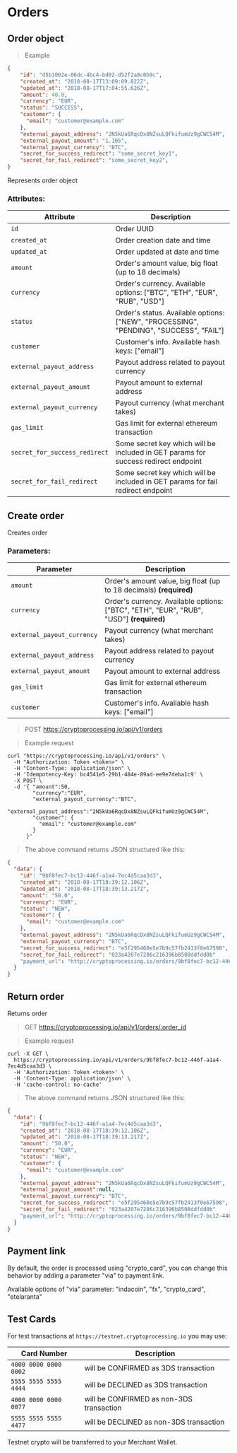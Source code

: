 # Orders

## Order object

> Example

```json
{
    "id": "d5b1002e-06dc-4bc4-bd02-d52f2a8c0b9c",
    "created_at": "2018-08-17T13:09:09.822Z",
    "updated_at": "2018-08-17T17:04:55.626Z",
    "amount": 40.0,
    "currency": "EUR",
    "status": "SUCCESS",
    "customer": {
      "email": "customer@example.com"
    },
    "external_payout_address": "2N5kUa6RqcDx8NZsuLQFkifumUz9gCWC54M",
    "external_payout_amount": "1.105",
    "external_payout_currency": "BTC",
    "secret_for_success_redirect": "some_secret_key1",
    "secret_for_fail_redirect": "some_secret_key2",
}
```

Represents order object
 
### Attributes:

Attribute | Description
--------- | -----------
`id` | Order UUID
`created_at` | Order creation date and time
`updated_at` | Order updated at date and time
`amount` | Order's amount value, big float (up to 18 decimals)
`currency` | Order's currency. Available options: ["BTC", "ETH", "EUR", "RUB", "USD"]
`status` | Order's status. Available options: ["NEW", "PROCESSING", "PENDING", "SUCCESS", "FAIL"]
`customer` | Customer's info. Available hash keys: ["email"]
`external_payout_address` | Payout address related to payout currency
`external_payout_amount` | Payout amount to external address
`external_payout_currency` | Payout currency (what merchant takes)
`gas_limit` | Gas limit for external ethereum transaction
`secret_for_success_redirect` | Some secret key which will be included in GET params for success redirect endpoint
`secret_for_fail_redirect` | Some secret key which will be included in GET params for fail redirect endpoint


## Create order

Creates order

### Parameters:

Parameter | Description
--------- | -----------
`amount` | Order's amount value, big float (up to 18 decimals) **(required)**
`currency` | Order's currency. Available options: ["BTC", "ETH", "EUR", "RUB", "USD"] **(required)**
`external_payout_currency` | Payout currency (what merchant takes)
`external_payout_address` | Payout address related to payout currency
`external_payout_amount` | Payout amount to external address
`gas_limit` | Gas limit for external ethereum transaction
`customer` | Customer's info. Available hash keys: ["email"]

> POST https://cryptoprocessing.io/api/v1/orders

> Example request

```shell
curl "https://cryptoprocessing.io/api/v1/orders" \
  -H "Authorization: Token <token>" \
  -H "Content-Type: application/json" \
  -H 'Idempotency-Key: bc4541e5-29b1-484e-89ad-ee9e7deba1c9' \
  -X POST \
  -d '{ "amount":50,
        "currency":"EUR",
        "external_payout_currency":"BTC",
        "external_payout_address":"2N5kUa6RqcDx8NZsuLQFkifumUz9gCWC54M",
        "customer": {
          "email": "customer@example.com"
        }
      }'
```

> The above command returns JSON structured like this:

```json
{
  "data": {
    "id": "9bf8fec7-bc12-446f-a1a4-7ec4d5caa3d3",
    "created_at": "2018-08-17T18:39:12.106Z",
    "updated_at": "2018-08-17T18:39:13.217Z",
    "amount": "50.0",
    "currency": "EUR",
    "status": "NEW",
    "customer": {
      "email": "customer@example.com"
    },
    "external_payout_address": "2N5kUa6RqcDx8NZsuLQFkifumUz9gCWC54M",
    "external_payout_currency": "BTC",
    "secret_for_success_redirect": "e5f295460e5e7b9c57fb2413f0e67598",
    "secret_for_fail_redirect": "023a4207e7286c216396b8508ddfdd0b"
    "payment_url": "http://cryptoprocessing.io/orders/9bf8fec7-bc12-446f-a1a4-7ec4d5caa3d3/pay"
  }
}
```


## Return order

Returns order

> GET https://cryptoprocessing.io/api/v1/orders/:order_id

> Example request

```shell
curl -X GET \
  https://cryptoprocessing.io/api/v1/orders/9bf8fec7-bc12-446f-a1a4-7ec4d5caa3d3 \
  -H 'Authorization: Token <token>' \
  -H 'Content-Type: application/json' \
  -H 'cache-control: no-cache'
```

> The above command returns JSON structured like this:

```json
{
  "data": {
    "id": "9bf8fec7-bc12-446f-a1a4-7ec4d5caa3d3",
    "created_at": "2018-08-17T18:39:12.106Z",
    "updated_at": "2018-08-17T18:39:13.217Z",
    "amount": "50.0",
    "currency": "EUR",
    "status": "NEW",
    "customer": {
      "email": "customer@example.com"
    },
    "external_payout_address": "2N5kUa6RqcDx8NZsuLQFkifumUz9gCWC54M",
    "external_payout_amount":null,
    "external_payout_currency": "BTC",
    "secret_for_success_redirect": "e5f295460e5e7b9c57fb2413f0e67598",
    "secret_for_fail_redirect": "023a4207e7286c216396b8508ddfdd0b"
    "payment_url": "http://cryptoprocessing.io/orders/9bf8fec7-bc12-446f-a1a4-7ec4d5caa3d3/pay"
  }
}
```

## Payment link

By default, the order is processed using "crypto_card", you can change this behavior by adding a parameter "via" to payment link.

Available options of "via" parameter: "indacoin", "fx", "crypto_card", "etelaranta"


## Test Cards

For test transactions at `https://testnet.cryptoprocessing.io` you may use:

Card Number | Description
--------- | -----------
`4000 0000 0000 0002` | will be CONFIRMED as 3DS transaction
`5555 5555 5555 4444` | will be DECLINED as 3DS transaction
`4000 0000 0000 0077` | will be CONFIRMED as non-3DS transaction
`5555 5555 5555 4477` | will be DECLINED as non-3DS transaction

Testnet crypto will be transferred to your Merchant Wallet.
